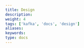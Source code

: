 ```yaml
---
title: Design
description: 
weight: 4
tags: ['kafka', 'docs', 'design']
aliases: 
keywords: 
type: docs
---
```


